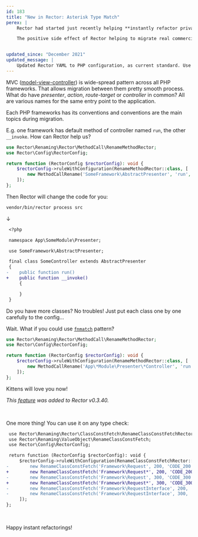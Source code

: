 ```yaml
---
id: 183
title: "New in Rector: Asterisk Type Match"
perex: |
    Rector had started just recently helping **instantly refactor private commercial projects**. Not just from legacy to modern PHP, but also **from one PHP framework to another**. I won't tell you which ones as the work is in progress, but when it's finished, you'll be the first to hear.

    The positive side effect of Rector helping to migrate real commercial project **are new features in its core** that is free and open-source Today with little, yet powerful *asterisk type match*.


updated_since: "December 2021"
updated_message: |
    Updated Rector YAML to PHP configuration, as current standard. Use value object configuration and `configure()` method for code.
---
```


MVC ([model-view-controller](https://en.wikipedia.org/wiki/Model%E2%80%93view%E2%80%93controller)) is wide-spread pattern across all PHP frameworks.
That allows migration between them pretty smooth process. What do have *presenter*, *action*, *route-target* or *controller* in common? All are various names for the same entry point to the application.

Each PHP frameworks has its conventions and conventions are the main topics during migration.

E.g. one framework has default method of controller named `run`, the other `__invoke`. How can Rector help us?

```php
use Rector\Renaming\Rector\MethodCall\RenameMethodRector;
use Rector\Config\RectorConfig;

return function (RectorConfig $rectorConfig): void {
    $rectorConfig->ruleWithConfiguration(RenameMethodRector::class, [
        new MethodCallRename('SomeFramework\AbstractPresenter', 'run', '__invoke')
    ]);
};
```

Then Rector will change the code for you:

```bash
vendor/bin/rector process src
```

↓

```diff
 <?php

 namespace App\SomeModule\Presenter;

 use SomeFramework\AbstractPresenter;

 final class SomeController extends AbstractPresenter
 {
-    public function run()
+    public function __invoke()
     {

     }
 }
```

Do you have more classes? No troubles! Just put each class one by one carefully to the config...

Wait. What if you could use [`fnmatch`](http://php.net/manual/en/function.fnmatch.php) pattern?

```php
use Rector\Renaming\Rector\MethodCall\RenameMethodRector;
use Rector\Config\RectorConfig;

return function (RectorConfig $rectorConfig): void {
    $rectorConfig->ruleWithConfiguration(RenameMethodRector::class, [
        new MethodCallRename('App\*Module\Presenter\*Controller', 'run', '__invoke')
    ]);
};
```

Kittens will love you now!

*This [feature](https://github.com/rectorphp/rector/pull/1004) was added to Rector v0.3.40.*

<br>

One more thing! You can use it on any type check:

```diff
 use Rector\Renaming\Rector\ClassConstFetch\RenameClassConstFetchRector;
 use Rector\Renaming\ValueObject\RenameClassConstFetch;
 use Rector\Config\RectorConfig;

 return function (RectorConfig $rectorConfig): void {
     $rectorConfig->ruleWithConfiguration(RenameClassConstFetchRector::class, [
-        new RenameClassConstFetch('Framework\Request', 200, 'CODE_200'),
+        new RenameClassConstFetch('Framework\Request*', 200, 'CODE_200'),
-        new RenameClassConstFetch('Framework\Request', 300, 'CODE_300'),
+        new RenameClassConstFetch('Framework\Request*', 300, 'CODE_300'),
-        new RenameClassConstFetch('Framework\RequestInterface', 200, 'CODE_200'),
-        new RenameClassConstFetch('Framework\RequestInterface', 300, 'CODE_300'),
     ]);
};
```

<br>

Happy instant refactorings!

